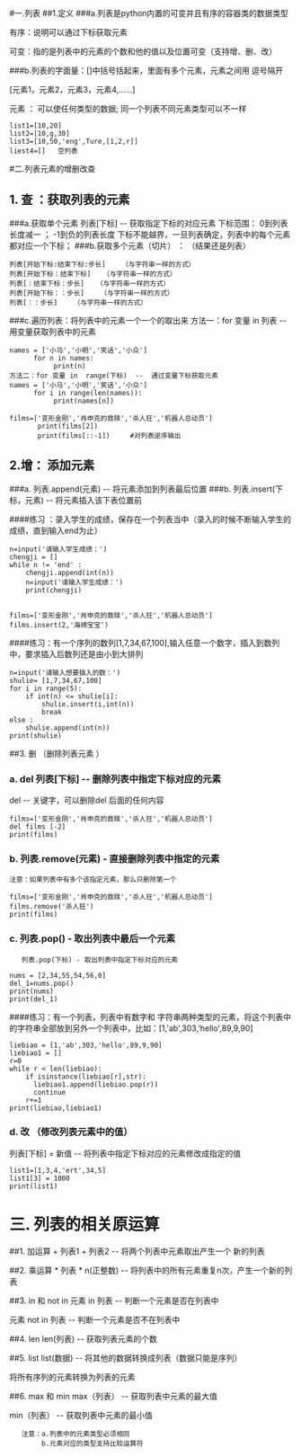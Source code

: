 #一.列表
##1.定义
###a.列表是python内置的可变并且有序的容器类的数据类型

有序：说明可以通过下标获取元素

可变：指的是列表中的元素的个数和他的值以及位置可变（支持增、删、改）

###b.列表的字面量：[]中括号括起来，里面有多个元素，元素之间用 逗号隔开

[元素1，元素2，元素3，元素4,......]

元素 ： 可以使任何类型的数据; 同一个列表不同元素类型可以不一样

    list1=[10,20]
    list2=[10,g,30]
    list3=[10,50,'eng',Ture,[1,2,r]]
    liest4=[]   空列表
#二.列表元素的增删改查
## 1. 查 ：获取列表的元素
###a.获取单个元素
     列表[下标]  --  获取指定下标的对应元素
     下标范围： 0到列表长度减一  ；  -1到负的列表长度
     下标不能越界，一旦列表确定，列表中的每个元素都对应一个下标；
###b.获取多个元素（切片） ： （结果还是列表）

    列表[开始下标:结束下标:步长]    （与字符串一样的方式）
    列表[开始下标：结束下标]   （与字符串一样的方式）
    列表[：结束下标：步长]   （与字符串一样的方式）
    列表[开始下标：：步长]    （与字符串一样的方式）
    列表[：：步长]    （与字符串一样的方式）
###c.遍历列表：将列表中的元素一个一个的取出来
    方法一：for 变量 in 列表 --  用变量获取列表中的元素

    names = ['小马','小明','笑话','小众']
          for n in names:
               print(n)
    方法二：for 变量 in  range(下标)  --  通过变量下标获取元素
    names = ['小马','小明','笑话','小众']
          for i in range(len(names)):
               print(names[n])

    films=['变形金刚','肖申克的救赎','杀人狂','机器人总动员']
           print(films[2])
           print(films[::-1])     #对列表逆序输出

## 2.增： 添加元素
###a. 列表.append(元素) -- 将元素添加到列表最后位置
###b. 列表.insert(下标，元素) --  将元素插入该下表位置前

####练习 ：录入学生的成绩，保存在一个列表当中（录入的时候不断输入学生的成绩，直到输入end为止）

    n=input('请输入学生成绩：')
    chengji = []
    while n != 'end' :
        chengji.append(int(n))
        n=input('请输入学生成绩：')
        print(chengji)


    films=['变形金刚','肖申克的救赎','杀人狂','机器人总动员']
    films.insert(2,'海绵宝宝')
####练习：有一个序列的数列[1,7,34,67,100],输入任意一个数字，插入到数列中，要求插入后数列还是由小到大排列

    n=input('请输入想要插入的数：')
    shulie= [1,7,34,67,100]
    for i in range(5):
        if int(n) <= shulie[i]:
            shulie.insert(i,int(n))
            break
    else :
        shulie.append(int(n))
    print(shulie)
##3. 删 （删除列表元素 ）
### a. del 列表[下标] --  删除列表中指定下标对应的元素
 
del -- 关键字，可以删除del 后面的任何内容

    films=['变形金刚','肖申克的救赎','杀人狂','机器人总动员']
    del films [-2]
    print(films)
### b. 列表.remove(元素) - 直接删除列表中指定的元素
    注意：如果列表中有多个该指定元素，那么只删除第一个

    films=['变形金刚','肖申克的救赎','杀人狂','机器人总动员']
    films.remove('杀人狂')
    print(films)
### c. 列表.pop() - 取出列表中最后一个元素
       列表.pop(下标) - 取出列表中指定下标对应的元素

    nums = [2,34,55,54,56,0]
    del_1=nums.pop()
    print(nums)
    print(del_1)

####练习：有一个列表，列表中有数字和 字符串两种类型的元素，将这个列表中的字符串全部放到另外一个列表中，比如：[1,'ab',303,'hello',89,9,90]

    liebiao = [1,'ab',303,'hello',89,9,90]
    liebiao1 = []
    r=0
    while r < len(liebiao):
        if isinstance(liebiao[r],str):
          liebiao1.append(liebiao.pop(r))
          continue
        r+=1
    print(liebiao,liebiao1)
### d.  改  （修改列表元素中的值）
  列表[下标] = 新值  --   将列表中指定下标对应的元素修改成指定的值

    list1=[1,3,4,'ert',34,5]
    list1[3] = 1000
    print(list1)
# 三. 列表的相关原运算
##1. 加运算 +
列表1 + 列表2  --  将两个列表中元素取出产生一个 新的列表

##2. 乘运算  *
列表 * n(正整数) --  将列表中的所有元素重复n次，产生一个新的列表

##3. in  和  not in
元素 in  列表 --  判断一个元素是否在列表中

元素  not  in  列表  -- 判断一个元素是否不在列表中

##4. len
len(列表)  --  获取列表元素的个数

##5. list
list(数据) --  将其他的数据转换成列表（数据只能是序列）

   将所有序列的元素转换为列表的元素

##6. max 和  min
 max（列表）  --  获取列表中元素的最大值

 min（列表）  --  获取列表中元素的最小值

       注意：a.列表中的元素类型必须相同
            b.元素对应的类型支持比较运算符